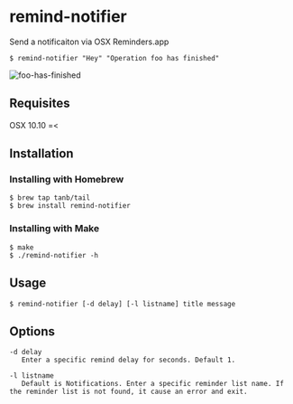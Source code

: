 remind-notifier
==============

Send a notificaiton via OSX Reminders.app

```
$ remind-notifier "Hey" "Operation foo has finished"
```
![foo-has-finished](https://cloud.githubusercontent.com/assets/291175/4974543/20f4587e-6910-11e4-86c1-f6e0b8c8a690.png)

## Requisites
OSX 10.10 =<

## Installation
### Installing with Homebrew
```
$ brew tap tanb/tail
$ brew install remind-notifier
```
### Installing with Make
```
$ make
$ ./remind-notifier -h
```

## Usage
```
$ remind-notifier [-d delay] [-l listname] title message
```

## Options
```
-d delay
   Enter a specific remind delay for seconds. Default 1.

-l listname
   Default is Notifications. Enter a specific reminder list name. If the reminder list is not found, it cause an error and exit.
```
